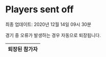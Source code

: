 # Players sent off
최종 업데이트: 2020년 12월 14일 09시 30분


경기 중 오류가 발생하는 경우 자동으로 퇴장됩니다.


| 퇴장된 참가자 |
|:---:|